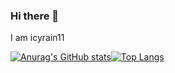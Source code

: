 ### Hi there 👋

I am icyrain11


[![Anurag's GitHub stats](https://github-readme-stats.vercel.app/api?username=icyrain11)](https://github.com/anuraghazra/github-readme-stats)[![Top Langs](https://github-readme-stats.vercel.app/api/top-langs/?username=icyrain11&layout=compact)](https://github.com/anuraghazra/github-readme-stats)

<!--
**icyrain11/icyrain11** is a ✨ _special_ ✨ repository because its `README.md` (this file) appears on your GitHub profile.
Here are some ideas to get you started:

- 🔭 I’m currently working on ...
- 🌱 I’m currently learning ...
- 👯 I’m looking to collaborate on ...
- 🤔 I’m looking for help with ...
- 💬 Ask me about ...
- 📫 How to reach me: ...
- 😄 Pronouns: ...
- ⚡ Fun fact: ...
-->
